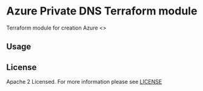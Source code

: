 # Azure Private DNS Terraform module
Terraform module for creation Azure <>

## Usage

<!-- BEGIN_TF_DOCS -->

<!-- END_TF_DOCS -->

## License

Apache 2 Licensed. For more information please see [LICENSE](https://github.com/data-platform-hq/terraform-azurerm<>/tree/master/LICENSE)
